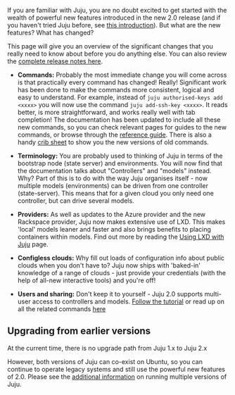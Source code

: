 <!--
Todo:
- Add extra changes as required
- Critical: review required
-->
If you are familiar with Juju, you are no doubt excited to get started with the wealth of powerful new features introduced in the new 2.0 release (and if you haven't tried Juju before, see [this introduction](/t/what-is-juju/1032)). But what are the new features? What has changed?

This page will give you an overview of the significant changes that you really need to know about before you do anything else. You can also review the [complete release notes here](/t/release-notes/1166).

-   **Commands:** Probably the most immediate change you will come across is that practically every command has changed! Really! Significant work has been done to make the commands more consistent, logical and easy to understand. For example, instead of `juju authorised-keys add <xxxx>` you will now use the command `juju add-ssh-key <xxxx>`. It reads better, is more straightforward, and works really well with tab completion! The documentation has been updated to include all these new commands, so you can check relevant pages for guides to the new commands, or browse through the [reference guide](./commands.md). There is also a handy [crib sheet](/t/command-changes-from-1-25-to-2-0/1101) to show you the new versions of old commands.

-   **Terminology:** You are probably used to thinking of Juju in terms of the bootstrap node (state server) and environments. You will now find that the documentation talks about "Controllers" and "models" instead. Why? Part of this is to do with the way Juju organises itself - now multiple models (environments) can be driven from one controller (state-server). This means that for a given cloud you only need one controller, but can drive several models.

-   **Providers:** As well as updates to the Azure provider and the new Rackspace provider, Juju now makes extensive use of LXD. This makes 'local' models leaner and faster and also brings benefits to placing containers within models. Find out more by reading the [Using LXD with Juju](/t/using-lxd-with-juju/1093) page.

-   **Configless clouds:** Why fill out loads of configuration info about public clouds when you don't have to? Juju now ships with 'baked-in' knowledge of a range of clouds - just provide your credentials (with the help of all-new interactive tools) and you're off!

-   **Users and sharing:** Don't keep it to yourself - Juju 2.0 supports multi-user access to controllers and models. [Follow the tutorial](/t/a-multi-user-cloud/1190) or read up on all the related commands [here](/t/user-types-and-abilities/1201)

<h2 id="heading--upgrading-from-earlier-versions">Upgrading from earlier versions</h2>

At the current time, there is no upgrade path from Juju 1.x to Juju 2.x

However, both versions of Juju can co-exist on Ubuntu, so you can continue to operate legacy systems and still use the powerful new features of 2.0. Please see the [additional information](/t/running-multiple-versions-of-juju/1143) on running multiple versions of Juju.

<!-- LINKS -->
